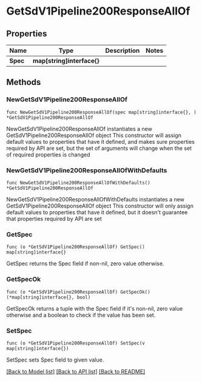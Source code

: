 # GetSdV1Pipeline200ResponseAllOf

## Properties

Name | Type | Description | Notes
------------ | ------------- | ------------- | -------------
**Spec** | **map[string]interface{}** |  | 

## Methods

### NewGetSdV1Pipeline200ResponseAllOf

`func NewGetSdV1Pipeline200ResponseAllOf(spec map[string]interface{}, ) *GetSdV1Pipeline200ResponseAllOf`

NewGetSdV1Pipeline200ResponseAllOf instantiates a new GetSdV1Pipeline200ResponseAllOf object
This constructor will assign default values to properties that have it defined,
and makes sure properties required by API are set, but the set of arguments
will change when the set of required properties is changed

### NewGetSdV1Pipeline200ResponseAllOfWithDefaults

`func NewGetSdV1Pipeline200ResponseAllOfWithDefaults() *GetSdV1Pipeline200ResponseAllOf`

NewGetSdV1Pipeline200ResponseAllOfWithDefaults instantiates a new GetSdV1Pipeline200ResponseAllOf object
This constructor will only assign default values to properties that have it defined,
but it doesn't guarantee that properties required by API are set

### GetSpec

`func (o *GetSdV1Pipeline200ResponseAllOf) GetSpec() map[string]interface{}`

GetSpec returns the Spec field if non-nil, zero value otherwise.

### GetSpecOk

`func (o *GetSdV1Pipeline200ResponseAllOf) GetSpecOk() (*map[string]interface{}, bool)`

GetSpecOk returns a tuple with the Spec field if it's non-nil, zero value otherwise
and a boolean to check if the value has been set.

### SetSpec

`func (o *GetSdV1Pipeline200ResponseAllOf) SetSpec(v map[string]interface{})`

SetSpec sets Spec field to given value.



[[Back to Model list]](../README.md#documentation-for-models) [[Back to API list]](../README.md#documentation-for-api-endpoints) [[Back to README]](../README.md)


